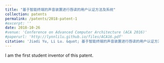 ```yaml
---
title: "基于智能终端的声音装置进行唇读的用户认证方法及系统"
collection: patents
permalink: /patents/2018-patent-1
#excerpt: ''
date: 2018-10-26
#venue: 'Conference on Advanced Computer Architecture (ACA 2016)'
#paperurl: 'http://lynnlilu.github.io/files/ACA16.pdf'
citation: 'Jiadi Yu, Li Lu. &quot; 基于智能终端的声音装置进行唇读的用户认证方法及系统.&quot; <i>ZL201710952236.9</i>. 2018. P.R.China.'
---
```


I am the first student inventor of this patent.
